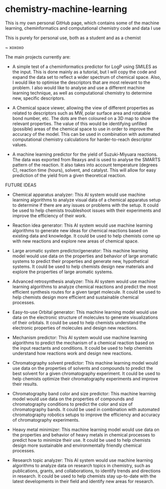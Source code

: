 # chemistry-machine-learning




This is my own personal GitHub page, which contains some of the machine learning, cheminformatics and computational chemistry code and data I use

This is purely for personal use, both as a student and as a chemist

~ xoxoxo


The main projects currently are: 

- A simple test of a cheminformatics predictor for LogP using SMILES as the input. This is done mainly as a tutorial, but I will copy the code and expand the data set to reflect a wider spectrum of chemical space. Also, I would like to optimise the descriptors that are most relevant to the problem. I also would like to analyse and use a different machine learning technique, as well as computational chemistry to determine new, specific descriptors.

- A Chemical space viewer, allowing the view of different properties as related to descriptors such as MW, polar surface area and rotatable bond number, etc. The dots are then coloured on a 3D map to show the relevant properties. The value of this would be identifying unfilled (possible) areas of the chemical space to use in order to improve the accuracy of the model. This can be used in combination with automated computational chemistry calculations for harder-to-reach descriptor values.

- A machine learning predictor for the yield of Suzuki-Miyuara reactions. The data was exported from Reaxys and is used to analyse the SMARTS pattern of the reaction. It also takes into account temperature (degrees C), reaction time (hours), solvent, and catalyst. This will allow for easy prediction of the yield from a given theoretical reaction.


FUTURE IDEAS

- Chemical apparatus analyzer: This AI system would use machine learning algorithms to analyze visual data of a chemical apparatus setup to determine if there are any issues or problems with the setup. It could be used to help chemists troubleshoot issues with their experiments and improve the efficiency of their work.

- Reaction idea generator: This AI system would use machine learning algorithms to generate new ideas for chemical reactions based on existing data and knowledge. It could be used to help chemists come up with new reactions and explore new areas of chemical space.

- Large aromatic system predictor/generator: This machine learning model would use data on the properties and behavior of large aromatic systems to predict their properties and generate new, hypothetical systems. It could be used to help chemists design new materials and explore the properties of large aromatic systems.

- Advanced retrosynthesis analyzer: This AI system would use machine learning algorithms to analyze chemical reactions and predict the most efficient synthesis routes for a given target molecule. It could be used to help chemists design more efficient and sustainable chemical processes.

- Easy-to-use Orbital generator: This machine learning model would use data on the electronic structure of molecules to generate visualizations of their orbitals. It could be used to help chemists understand the electronic properties of molecules and design new reactions.

- Mechanism predictor: This AI system would use machine learning algorithms to predict the mechanism of a chemical reaction based on the input reactants and conditions. It could be used to help chemists understand how reactions work and design new reactions.

- Chromatography solvent predictor: This machine learning model would use data on the properties of solvents and compounds to predict the best solvent for a given chromatography experiment. It could be used to help chemists optimize their chromatography experiments and improve their results.

- Chromatography band color and size predictor: This machine learning model would use data on the properties of compounds and chromatography conditions to predict the color and size of chromatography bands. It could be used in combination with automated chromatography robotics setups to improve the efficiency and accuracy of chromatography experiments.

- Heavy metal minimizer: This machine learning model would use data on the properties and behavior of heavy metals in chemical processes to predict how to minimize their use. It could be used to help chemists design more sustainable and environmentally friendly chemical processes.

- Research topic analyzer: This AI system would use machine learning algorithms to analyze data on research topics in chemistry, such as publications, grants, and collaborations, to identify trends and directions in research. It could be used to help chemists stay up-to-date with the latest developments in their field and identify new areas for research.
